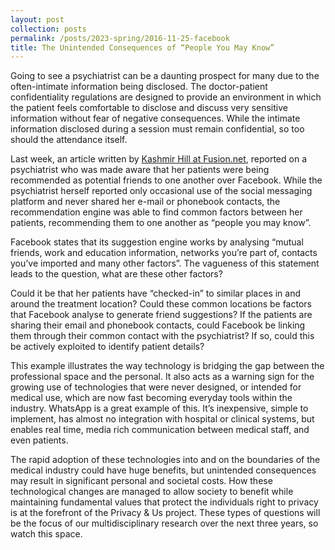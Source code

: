 ```yaml
---
layout: post
collection: posts
permalink: /posts/2023-spring/2016-11-25-facebook
title: The Unintended Consequences of “People You May Know”
---
```


Going to see a psychiatrist can be a daunting prospect for many due to the often-intimate information being disclosed. The doctor-patient confidentiality regulations are designed to provide an environment in which the patient feels comfortable to disclose and discuss very sensitive information without fear of negative consequences. While the intimate information disclosed during a session must remain confidential, so too should the attendance itself.

Last week, an article written by <a href="http://fusion.net/story/339018/facebook-psychiatrist-privacy-problems/">Kashmir Hill at Fusion.net</a>, reported on a psychiatrist who was made aware that her patients were being recommended as potential friends to one another over Facebook. While the psychiatrist herself reported only occasional use of the social messaging platform and never shared her e-mail or phonebook contacts, the recommendation engine was able to find common factors between her patients, recommending them to one another as “people you may know”.

Facebook states that its suggestion engine works by analysing “mutual friends, work and education information, networks you’re part of, contacts you’ve imported and many other factors”. The vagueness of this statement leads to the question, what are these other factors?

Could it be that her patients have “checked-in” to similar places in and around the treatment location? Could these common locations be factors that Facebook analyse to generate friend suggestions? If the patients are sharing their email and phonebook contacts, could Facebook be linking them through their common contact with the psychiatrist? If so, could this be actively exploited to identify patient details?

This example illustrates the way technology is bridging the gap between the professional space and the personal. It also acts as a warning sign for the growing use of technologies that were never designed, or intended for medical use, which are now fast becoming everyday tools within the industry. WhatsApp is a great example of this. It’s inexpensive, simple to implement, has almost no integration with hospital or clinical systems, but enables real time, media rich communication between medical staff, and even patients.

The rapid adoption of these technologies into and on the boundaries of the medical industry could have huge benefits, but unintended consequences may result in significant personal and societal costs. How these technological changes are managed to allow society to benefit while maintaining fundamental values that protect the individuals right to privacy is at the forefront of the Privacy & Us project. These types of questions will be the focus of our multidisciplinary research over the next three years, so watch this space.
